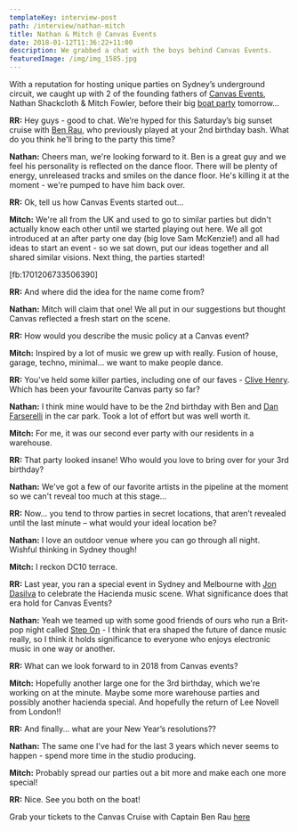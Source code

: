 ```yaml
---
templateKey: interview-post
path: /interview/nathan-mitch
title: Nathan & Mitch @ Canvas Events
date: 2018-01-12T11:36:22+11:00
description: We grabbed a chat with the boys behind Canvas Events.
featuredImage: /img/img_1585.jpg
---
```


With a reputation for hosting unique parties on Sydney’s underground circuit, we caught up with 2 of the founding fathers of [Canvas Events](https://www.facebook.com/canvaseventssydney/), Nathan Shackcloth & Mitch Fowler, before their big [boat party](https://www.facebook.com/pg/canvaseventssydney/events/?ref=page_internal) tomorrow...

**RR:** Hey guys - good to chat. We’re hyped for this Saturday’s big sunset cruise with [Ben Rau](https://www.facebook.com/BenRauMusic/), who previously played at your 2nd birthday bash. What do you think he'll bring to the party this time?

**Nathan:** Cheers man, we're looking forward to it. Ben is a great guy and we feel his personality is reflected on the dance floor. There will be plenty of energy, unreleased tracks and smiles on the dance floor. He's killing it at the moment - we're pumped to have him back over.

**RR:** Ok, tell us how Canvas Events started out...

**Mitch:** We're all from the UK and used to go to similar parties but didn't actually know each other until we started playing out here. We all got introduced at an after party one day (big love Sam McKenzie!) and all had ideas to start an event - so we sat down, put our ideas together and all shared similar visions. Next thing, the parties started!

[fb:1701206733506390]

**RR:** And where did the idea for the name come from?

**Nathan:** Mitch will claim that one! We all put in our suggestions but thought Canvas reflected a fresh start on the scene.

**RR:** How would you describe the music policy at a Canvas event?

**Mitch:** Inspired by a lot of music we grew up with really. Fusion of house, garage, techno, minimal... we want to make people dance.

**RR:** You’ve held some killer parties, including one of our faves - [Clive Henry](https://www.facebook.com/clivehenrymusic/). Which has been your favourite Canvas party so far?

**Nathan:** I think mine would have to be the 2nd birthday with Ben and [Dan Farserelli](https://www.facebook.com/dan.farserelli/) in the car park. Took a lot of effort but was well worth it.

**Mitch:** For me, it was our second ever party with our residents in a warehouse.

**RR:** That party looked insane! Who would you love to bring over for your 3rd birthday?

**Nathan:** We've got a few of our favorite artists in the pipeline at the moment so we can't reveal too much at this stage...

**RR:** Now... you tend to throw parties in secret locations, that aren’t revealed until the last minute – what would your ideal location be?

**Nathan:** I love an outdoor venue where you can go through all night. Wishful thinking in Sydney though!

**Mitch:** I reckon DC10 terrace.

**RR:** Last year, you ran a special event in Sydney and Melbourne with [Jon Dasilva](https://www.facebook.com/jondasilvadjprofile/) to celebrate the Hacienda music scene. What significance does that era hold for Canvas Events?

**Nathan:** Yeah we teamed up with some good friends of ours who run a Brit-pop night called [Step On](https://www.facebook.com/StepOnSydney/) - I think that era shaped the future of dance music really, so I think it holds significance to everyone who enjoys electronic music in one way or another.

**RR:** What can we look forward to in 2018 from Canvas events?

**Mitch:** Hopefully another large one for the 3rd birthday, which we're working on at the minute. Maybe some more warehouse parties and possibly another hacienda special. And hopefully the return of Lee Novell from London!!

**RR:** And finally... what are your New Year’s resolutions??

**Nathan:** The same one I've had for the last 3 years which never seems to happen - spend more time in the studio producing.

**Mitch:** Probably spread our parties out a bit more and make each one more special!

**RR:** Nice. See you both on the boat!

Grab your tickets to the Canvas Cruise with Captain Ben Rau [here](https://l.facebook.com/l.php?u=https%3A%2F%2Fwww.residentadvisor.net%2Fevents%2F1042776&h=ATOzR1XF07JdnUmGIsaL7dbo0_iNOcsWxR4GFAyZLzksRlaFl1rCpd-inscVQ4cJ9lkTD4hevnJoCK9G1KxblOcUVcRvpghK2r5Xo10zdMxg1uz3J4_eYySh)
